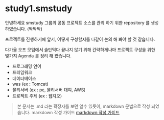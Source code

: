 # study1.smstudy
안녕하세요 smstudy 그룹의 공동 프로젝트 소스를 관리 하기 위한 repository 를 생성 하였습니다. (짝짝짝)

프로젝트를 진행하기에 앞서, 어떻게 구성할지를 다같이 논의 해 봐야 할 것 같습니다.

다가올 오프 모임에서 술만먹다 끝나지 않기 위해 간략하게나마 프로젝트 구성을 위한 몇가지 Agenda 를 정리 해 봤습니다.

* 프로그래밍 언어
* 프레임워크 
* 데이터베이스
* was (ex : Tomcat)
* 물리서버 (ex : pc, 물리서버 대여, AWS)
* 프로젝트 주제 (ex : 웹지오)


>본 문서는 .md 라는 확장자를 보면 알수 있듯이, markdown 문법으로 작성 되었습니다. 
>markdown 작성 가이드 [markdown 작성 가이드](http://scriptogr.am/myevan/post/markdown-syntax-guide-for-scriptogram)
